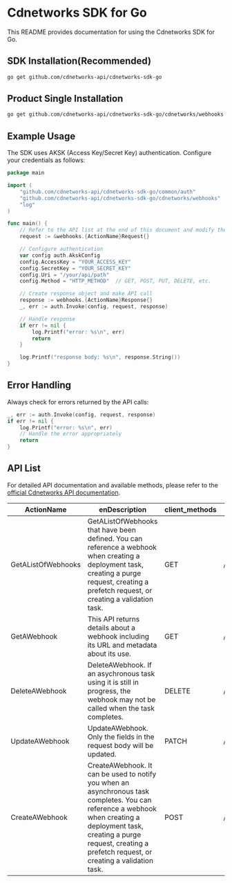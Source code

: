 # Cdnetworks SDK for Go

This README provides documentation for using the Cdnetworks SDK for Go.

## SDK Installation(Recommended)

```bash
go get github.com/cdnetworks-api/cdnetworks-sdk-go
```

## Product Single Installation

```bash
go get github.com/cdnetworks-api/cdnetworks-sdk-go/cdnetworks/webhooks
```

## Example Usage

The SDK uses AKSK (Access Key/Secret Key) authentication. Configure your credentials as follows:

```go
package main

import (
    "github.com/cdnetworks-api/cdnetworks-sdk-go/common/auth"
    "github.com/cdnetworks-api/cdnetworks-sdk-go/cdnetworks/webhooks"
    "log"
)

func main() {
	// Refer to the API list at the end of this document and modify the corresponding {ActionName}, Method, and Uri
    request := &webhooks.{ActionName}Request{}

    // Configure authentication
    var config auth.AkskConfig
    config.AccessKey = "YOUR_ACCESS_KEY"
    config.SecretKey = "YOUR_SECRET_KEY"
    config.Uri = "/your/api/path"
    config.Method = "HTTP_METHOD"  // GET, POST, PUT, DELETE, etc.

    // Create response object and make API call
    response := webhooks.{ActionName}Response{}
    _, err := auth.Invoke(config, request, response)

    // Handle response
    if err != nil {
        log.Printf("error: %s\n", err)
        return
    }

    log.Printf("response body: %s\n", response.String())
}
```

## Error Handling

Always check for errors returned by the API calls:

```go
_, err := auth.Invoke(config, request, response)
if err != nil {
    log.Printf("error: %s\n", err)
    // Handle the error appropriately
    return
}
```

## API List
For detailed API documentation and available methods, please refer to the [official Cdnetworks API documentation](https://docs.cdnetworks.com/en/cdn/apidocs).

| ActionName | enDescription | client_methods | uri |
| --- | --- | --- | --- |
| GetAListOfWebhooks | GetAListOfWebhooks that have been defined. You can reference a webhook when creating a deployment task, creating a purge request, creating a prefetch request, or creating a validation task. | GET | /cdn/webhooks |
| GetAWebhook | This API returns details about a webhook including its URL and metadata about its use. | GET | /cdn/webhooks/* |
| DeleteAWebhook | DeleteAWebhook. If an asychronous task using it is still in progress, the webhook may not be called when the task completes. | DELETE | /cdn/webhooks/* |
| UpdateAWebhook | UpdateAWebhook. Only the fields in the request body will be updated. | PATCH | /cdn/webhooks/* |
| CreateAWebhook | CreateAWebhook. It can be used to notify you when an asynchronous task completes. You can reference a webhook when creating a deployment task, creating a purge request, creating a prefetch request, or creating a validation task. | POST | /cdn/webhooks |